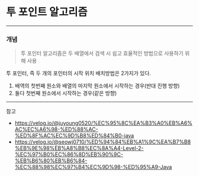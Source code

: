 # 투 포인트 알고리즘

---
### 개념
> 투 포인터 알고리즘은 두 배열에서 검색 시 쉽고 효율적인 방법으로 사용하기 위해 사용

투 포인터, 즉 두 개의 포인터의 시작 위치 배치방법은 2가지가 있다.   
1. 배역의 첫번째 원소와 배열의 마지막 원소에서 시작하는 경우(반대 진행 방향)
2. 둘다 첫번째 원소에서 시작하는 경우(같은 방향)

---
참고
- https://velog.io/@juyoung0520/%EC%95%8C%EA%B3%A0%EB%A6%AC%EC%A6%98-%ED%88%AC-%ED%8F%AC%EC%9D%B8%ED%84%B0-java
- https://velog.io/@seowj0710/%ED%94%84%EB%A1%9C%EA%B7%B8%EB%9E%98%EB%A8%B8%EC%8A%A4-Level-2-%EC%97%B0%EC%86%8D%EB%90%9C-%EB%B6%80%EB%B6%84-%EC%88%98%EC%97%B4%EC%9D%98-%ED%95%A9-Java